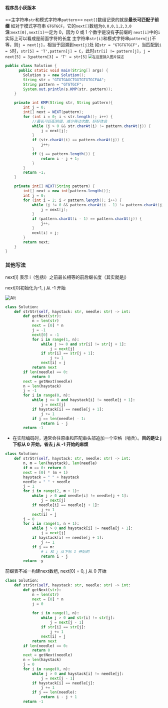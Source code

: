 ####  程序员小灰版本


==主字符串`str`和模式字符串`pattern`==
`next[]`数组记录的就是**最长可匹配子前缀**
如对于模式字符串 `GTGTGCF`，它的`next[]`数组为`0,0,0,1,2,3,0`
**注**:`next[0],next[1]`一定为 0，因为 0 或 1 个数字是没有**子**前缀的
`next[i]`中的`i`实际上可以看成是前面字符的长度
主字符串`str[i]`和模式字符串`pattern[j]`不等，则`j = next[j]`，相当于回溯到`next[j]`处
如`str = "GTGTGTGCF"`，当匹配到`i = 5`时，`str[5] = 'T',pattern[j] = C`，此时`str[i] != pattern[j]`，`j = next[5] = 3`;`pattern[3] = 'T' = str[5]`
<img src="https://img-blog.csdnimg.cn/20210425192528821.png?x-oss-process=image/watermark,type_ZmFuZ3poZW5naGVpdGk,shadow_10,text_aHR0cHM6Ly9ibG9nLmNzZG4ubmV0L21pcmFjbGVvbg==,size_16,color_FFFFFF,t_70" alt="在这里插入图片描述" style="zoom:80%;" />   

```java
public class Solution {
      public static void main(String[] args) {
        Solution s = new Solution();
        String str = "GTGTGAGCTGGTGTGTGCFAA";
        String pattern = "GTGTGCF";
        System.out.println(s.KMP(str, pattern));
    }

    private int KMP(String str, String pattern){
        int j = 0;
        int[] next = NEXT(pattern);
        for (int i = 0; i < str.length(); i++) {
            //最长可匹配前缀，减少移动次数，好好体会
            while (j > 0 && str.charAt(i) != pattern.charAt(j)) {
                j = next[j];
            }
            if (str.charAt(i) == pattern.charAt(j)) {
                j++;
            }
            if (j == pattern.length()) {
                return i - j + 1;
            }
        }
        return -1;
    }

    private int[] NEXT(String pattern) {
        int[] next = new int[pattern.length()];
        int j = 0;
        for (int i = 2; i < pattern.length(); i++) {
            while (j != 0 && pattern.charAt(i - 1) != pattern.charAt(j)) {
                j = next[j];
            }
            if (pattern.charAt(i - 1) == pattern.charAt(j)) {
                j++;
            }
            next[i] = j;
        }
        return next;
    }
}
```
### 其他写法
next[i] 表示 i（包括i）之前最长相等的前后缀长度（其实就是j）

next[0]初始化为-1, j 从 -1 开始

![Alt](https://pic.leetcode-cn.com/1618845342-ydYJRp-9364346F937803F03CD1A0AE645EA0F1.jpg)

```python
class Solution:
    def strStr(self, haystack: str, needle: str) -> int:
        def getNext(str):
            n = len(str)
            next = [0] * n
            j = -1
            next[0] = -1
            for i in range(1, n):
                while j >= 0 and str[i] != str[j + 1]:
                    j = next[j]
                if str[i] == str[j + 1]:
                    j += 1
                next[i] = j
            return next
        if len(needle) == 0:
            return 0
        next = getNext(needle)
        n = len(haystack)
        j = -1
        for i in range(0, n):
            while j >= 0 and haystack[i] != needle[j + 1]:
                j = next[j]
            if haystack[i] == needle[j + 1]:
                j += 1
            if j == len(needle) - 1:
                return i - j
        return -1
```
- 在实际编码时，通常会往原串和匹配串头部追加一个空格（哨兵）。**目的是让 j 下标从 0 开始，省去 j 从 -1 开始的麻烦**
```python
class Solution:
    def strStr(self, haystack: str, needle: str) -> int:
        n, m = len(haystack), len(needle)
        if m == 0: return 0
        next = [0] * (m + 1)
        haystack = " " + haystack
        needle = " " + needle
        j = 1
        for i in range(2, m + 1):
            while j > 0 and needle[i] != needle[j + 1]:
                j = next[j]
            if needle[i] == needle[j + 1]:
                j += 1
            next[i] = j
        j = 0
        for i in range(1, n + 1):
            while j > 0 and haystack[i] != needle[j + 1]:
                j = next[j]
            if haystack[i] == needle[j + 1]:
                j += 1
            if j == m:
                # i 和 j 从下标 1 开始的
                return i - j
        return -y

```
前缀表不减一构建next数组, next[0] = 0, j 从 0 开始
```python
class Solution:
    def strStr(self, haystack: str, needle: str) -> int:
        def getNext(str):
            n = len(str)
            next = [0] * n
            j = 0
            
            for i in range(1, n):
                while j > 0 and str[i] != str[j]:
                    j = next[j - 1]
                if str[i] == str[j]:
                    j += 1
                next[i] = j
            return next
        if len(needle) == 0:
            return 0
        next = getNext(needle)
        n = len(haystack)
        j = 0
        for i in range(0, n):
            while j > 0 and haystack[i] != needle[j]:
                j = next[j - 1]
            if haystack[i] == needle[j]:
                j += 1
            if j == len(needle):
                return i - j + 1
        return -1
```
